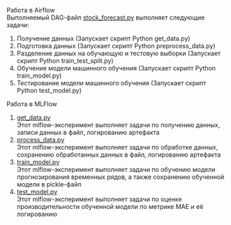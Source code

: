 Работа в Airflow  
Выполняемый DAG-файл [stock_forecast.py](https://github.com/sosdatpapku/mlops4/blob/main/airflow_dags) выполняет следующие задачи:  
1. Получение данных (Запускает скрипт Python get_data.py)  
2. Подготовка данных (Запускает скрипт Python preprocess_data.py)  
3. Разделение данных на обучающую и тестовую выборки (Запускает скрипт Python train_test_split.py)  
4. Обучение модели машинного обучения (Запускает скрипт Python train_model.py)  
5. Тестирование модели машинного обучения (Запускает скрипт Python test_model.py)  

Работа в MLFlow  
1) [get_data.py](https://github.com/sosdatpapku/mlops4/blob/main/scripts/get_data.py)  
Этот mlflow-эксперимент выполняет задачи по получению данных, записи данных в файл, логированию артефакта  
2) [process_data.py](https://github.com/sosdatpapku/mlops4/blob/main/scripts/process_data.py)  
Этот mlflow-эксперимент выполняет задачи по обработке данных, сохранению обработанных данных в файл, логированию артефакта  
3) [train_model.py](https://github.com/sosdatpapku/mlops4/blob/main/scripts/train_model.py)  
Этот mlflow-эксперимент выполняет задачи по обучению модели прогнозирования временных рядов, а также сохранению обученной модели в pickle-файл  
4) [test_model.py](https://github.com/sosdatpapku/mlops4/blob/main/scripts/test_model.py)  
Этот mlflow-эксперимент выполняет задачи по оценке производительности обученной модели по метрике MAE и её логированию
